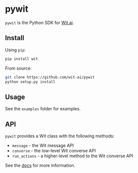 # pywit

`pywit` is the Python SDK for [Wit.ai](http://wit.ai).

## Install

Using `pip`:
```bash
pip install wit
```

From source:
```bash
git clone https://github.com/wit-ai/pywit
python setup.py install
```

## Usage

See the `examples` folder for examples.

## API

`pywit` provides a Wit class with the following methods:
* `message` - the Wit message API
* `converse` - the low-level Wit converse API
* `run_actions` - a higher-level method to the Wit converse API

See the [docs](https://wit.ai/docs) for more information.
